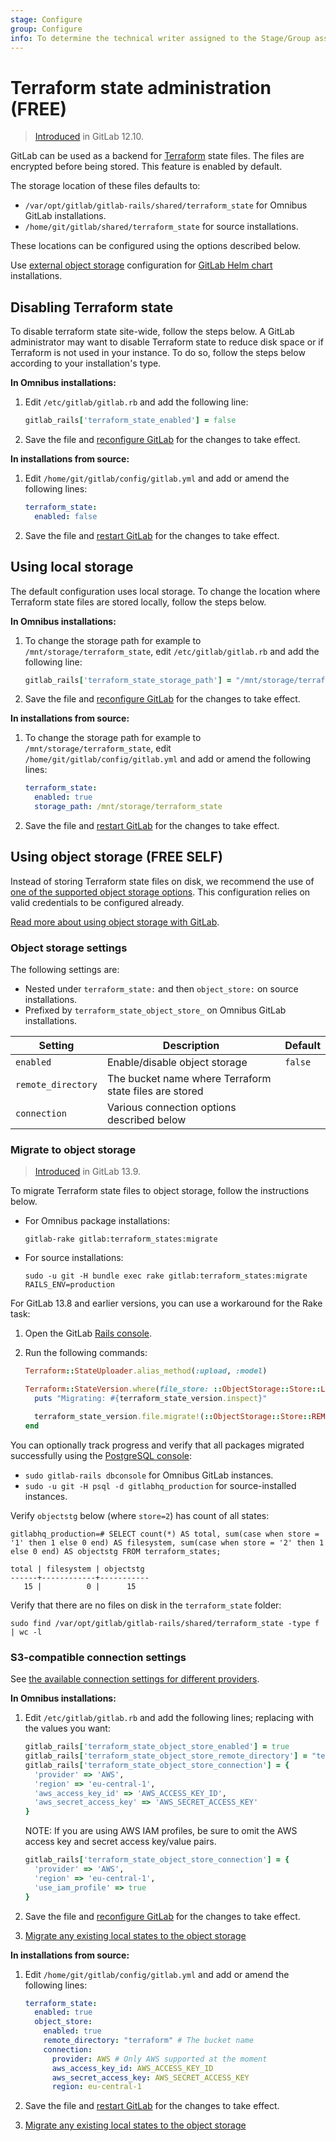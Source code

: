```yaml
---
stage: Configure
group: Configure
info: To determine the technical writer assigned to the Stage/Group associated with this page, see https://about.gitlab.com/handbook/engineering/ux/technical-writing/#assignments
---
```


# Terraform state administration **(FREE)**

> [Introduced](https://gitlab.com/groups/gitlab-org/-/epics/2673) in GitLab 12.10.

GitLab can be used as a backend for [Terraform](../user/infrastructure/index.md) state
files. The files are encrypted before being stored. This feature is enabled by default.

The storage location of these files defaults to:

- `/var/opt/gitlab/gitlab-rails/shared/terraform_state` for Omnibus GitLab installations.
- `/home/git/gitlab/shared/terraform_state` for source installations.

These locations can be configured using the options described below.

Use [external object storage](https://docs.gitlab.com/charts/advanced/external-object-storage/#lfs-artifacts-uploads-packages-external-diffs-pseudonymizer-terraform-state-dependency-proxy) configuration for [GitLab Helm chart](https://docs.gitlab.com/charts/) installations.

## Disabling Terraform state

To disable terraform state site-wide, follow the steps below.
A GitLab administrator may want to disable Terraform state to reduce disk space or if Terraform is not used in your instance.
To do so, follow the steps below according to your installation's type.

**In Omnibus installations:**

1. Edit `/etc/gitlab/gitlab.rb` and add the following line:

   ```ruby
   gitlab_rails['terraform_state_enabled'] = false
   ```

1. Save the file and [reconfigure GitLab](restart_gitlab.md#omnibus-gitlab-reconfigure) for the changes to take effect.

**In installations from source:**

1. Edit `/home/git/gitlab/config/gitlab.yml` and add or amend the following lines:

   ```yaml
   terraform_state:
     enabled: false
   ```

1. Save the file and [restart GitLab](restart_gitlab.md#installations-from-source) for the changes to take effect.

## Using local storage

The default configuration uses local storage. To change the location where
Terraform state files are stored locally, follow the steps below.

**In Omnibus installations:**

1. To change the storage path for example to `/mnt/storage/terraform_state`, edit
   `/etc/gitlab/gitlab.rb` and add the following line:

   ```ruby
   gitlab_rails['terraform_state_storage_path'] = "/mnt/storage/terraform_state"
   ```

1. Save the file and [reconfigure GitLab](restart_gitlab.md#omnibus-gitlab-reconfigure) for the changes to take effect.

**In installations from source:**

1. To change the storage path for example to `/mnt/storage/terraform_state`, edit
   `/home/git/gitlab/config/gitlab.yml` and add or amend the following lines:

   ```yaml
   terraform_state:
     enabled: true
     storage_path: /mnt/storage/terraform_state
   ```

1. Save the file and [restart GitLab](restart_gitlab.md#installations-from-source) for the changes to take effect.

## Using object storage **(FREE SELF)**

Instead of storing Terraform state files on disk, we recommend the use of [one of the supported object
storage options](object_storage.md#options). This configuration relies on valid credentials to
be configured already.

[Read more about using object storage with GitLab](object_storage.md).

### Object storage settings

The following settings are:

- Nested under `terraform_state:` and then `object_store:` on source installations.
- Prefixed by `terraform_state_object_store_` on Omnibus GitLab installations.

| Setting | Description | Default |
|---------|-------------|---------|
| `enabled` | Enable/disable object storage | `false` |
| `remote_directory` | The bucket name where Terraform state files are stored | |
| `connection` | Various connection options described below | |

### Migrate to object storage

> [Introduced](https://gitlab.com/gitlab-org/gitlab/-/issues/247042) in GitLab 13.9.

To migrate Terraform state files to object storage, follow the instructions below.

- For Omnibus package installations:

  ```shell
  gitlab-rake gitlab:terraform_states:migrate
  ```

- For source installations:

  ```shell
  sudo -u git -H bundle exec rake gitlab:terraform_states:migrate RAILS_ENV=production
  ```

For GitLab 13.8 and earlier versions, you can use a workaround for the Rake task:

1. Open the GitLab [Rails console](operations/rails_console.md).
1. Run the following commands:

   ```ruby
   Terraform::StateUploader.alias_method(:upload, :model)

   Terraform::StateVersion.where(file_store: ::ObjectStorage::Store::LOCAL).   find_each(batch_size: 10) do |terraform_state_version|
     puts "Migrating: #{terraform_state_version.inspect}"

     terraform_state_version.file.migrate!(::ObjectStorage::Store::REMOTE)
   end
   ```

You can optionally track progress and verify that all packages migrated successfully using the
[PostgreSQL console](https://docs.gitlab.com/omnibus/settings/database.html#connecting-to-the-bundled-postgresql-database):

- `sudo gitlab-rails dbconsole` for Omnibus GitLab instances.
- `sudo -u git -H psql -d gitlabhq_production` for source-installed instances.

Verify `objectstg` below (where `store=2`) has count of all states:

```shell
gitlabhq_production=# SELECT count(*) AS total, sum(case when store = '1' then 1 else 0 end) AS filesystem, sum(case when store = '2' then 1 else 0 end) AS objectstg FROM terraform_states;

total | filesystem | objectstg
------+------------+-----------
   15 |          0 |      15
```

Verify that there are no files on disk in the `terraform_state` folder:

```shell
sudo find /var/opt/gitlab/gitlab-rails/shared/terraform_state -type f | wc -l
```

### S3-compatible connection settings

See [the available connection settings for different providers](object_storage.md#connection-settings).

**In Omnibus installations:**

1. Edit `/etc/gitlab/gitlab.rb` and add the following lines; replacing with
   the values you want:

   ```ruby
   gitlab_rails['terraform_state_object_store_enabled'] = true
   gitlab_rails['terraform_state_object_store_remote_directory'] = "terraform"
   gitlab_rails['terraform_state_object_store_connection'] = {
     'provider' => 'AWS',
     'region' => 'eu-central-1',
     'aws_access_key_id' => 'AWS_ACCESS_KEY_ID',
     'aws_secret_access_key' => 'AWS_SECRET_ACCESS_KEY'
   }
   ```

   NOTE:
   If you are using AWS IAM profiles, be sure to omit the AWS access key and secret access key/value pairs.

   ```ruby
   gitlab_rails['terraform_state_object_store_connection'] = {
     'provider' => 'AWS',
     'region' => 'eu-central-1',
     'use_iam_profile' => true
   }
   ```

1. Save the file and [reconfigure GitLab](restart_gitlab.md#omnibus-gitlab-reconfigure) for the changes to take effect.
1. [Migrate any existing local states to the object storage](#migrate-to-object-storage)

**In installations from source:**

1. Edit `/home/git/gitlab/config/gitlab.yml` and add or amend the following
   lines:

   ```yaml
   terraform_state:
     enabled: true
     object_store:
       enabled: true
       remote_directory: "terraform" # The bucket name
       connection:
         provider: AWS # Only AWS supported at the moment
         aws_access_key_id: AWS_ACCESS_KEY_ID
         aws_secret_access_key: AWS_SECRET_ACCESS_KEY
         region: eu-central-1
   ```

1. Save the file and [restart GitLab](restart_gitlab.md#installations-from-source) for the changes to take effect.
1. [Migrate any existing local states to the object storage](#migrate-to-object-storage)

